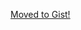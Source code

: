 <a href="https://gist.github.com/JamesJebson/a9a8a77a335d612ffbbf" target="_blank">Moved to Gist!</a>
